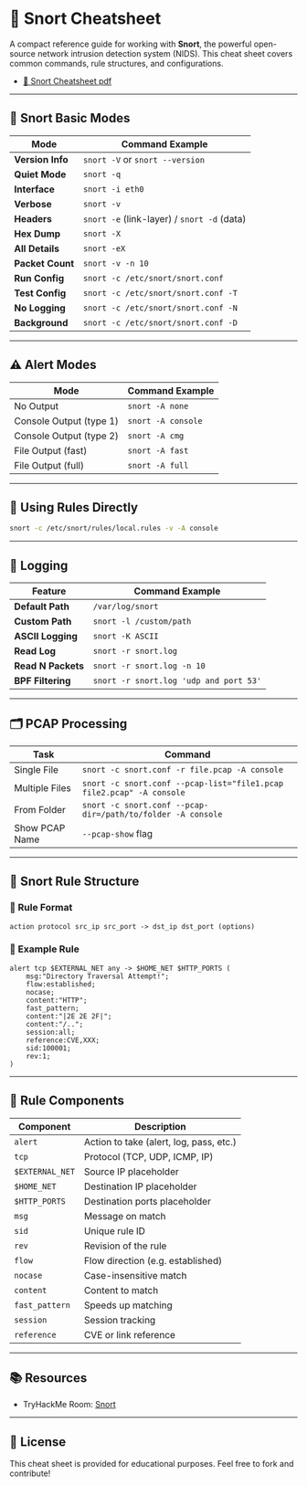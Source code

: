 
# 🐷 Snort Cheatsheet

A compact reference guide for working with **Snort**, the powerful open-source network intrusion detection system (NIDS). This cheat sheet covers common commands, rule structures, and configurations.

- [📄 Snort Cheatsheet pdf](Snort%20Cheatsheet.pdf)
  
---

## 📌 Snort Basic Modes

| Mode            | Command Example                                  |
|-----------------|--------------------------------------------------|
| **Version Info**| `snort -V` or `snort --version`                  |
| **Quiet Mode**  | `snort -q`                                       |
| **Interface**   | `snort -i eth0`                                  |
| **Verbose**     | `snort -v`                                       |
| **Headers**     | `snort -e` (link-layer) / `snort -d` (data)      |
| **Hex Dump**    | `snort -X`                                       |
| **All Details** | `snort -eX`                                      |
| **Packet Count**| `snort -v -n 10`                                 |
| **Run Config**  | `snort -c /etc/snort/snort.conf`                 |
| **Test Config** | `snort -c /etc/snort/snort.conf -T`              |
| **No Logging**  | `snort -c /etc/snort/snort.conf -N`              |
| **Background**  | `snort -c /etc/snort/snort.conf -D`              |

---

## ⚠️ Alert Modes

| Mode                     | Command Example |
|--------------------------|-----------------|
| No Output                | `snort -A none` |
| Console Output (type 1)  | `snort -A console` |
| Console Output (type 2)  | `snort -A cmg` |
| File Output (fast)       | `snort -A fast` |
| File Output (full)       | `snort -A full` |

---

## 🧪 Using Rules Directly

```bash
snort -c /etc/snort/rules/local.rules -v -A console
```

---

## 📂 Logging

| Feature                 | Command Example |
|-------------------------|-----------------|
| **Default Path**        | `/var/log/snort` |
| **Custom Path**         | `snort -l /custom/path` |
| **ASCII Logging**       | `snort -K ASCII` |
| **Read Log**            | `snort -r snort.log` |
| **Read N Packets**      | `snort -r snort.log -n 10` |
| **BPF Filtering**       | `snort -r snort.log 'udp and port 53'` |

---

## 🗂 PCAP Processing

| Task                        | Command |
|-----------------------------|---------|
| Single File                 | `snort -c snort.conf -r file.pcap -A console` |
| Multiple Files              | `snort -c snort.conf --pcap-list="file1.pcap file2.pcap" -A console` |
| From Folder                 | `snort -c snort.conf --pcap-dir=/path/to/folder -A console` |
| Show PCAP Name              | `--pcap-show` flag |

---

## 🧠 Snort Rule Structure

### 🔹 Rule Format

```
action protocol src_ip src_port -> dst_ip dst_port (options)
```

### 🔸 Example Rule

```snort
alert tcp $EXTERNAL_NET any -> $HOME_NET $HTTP_PORTS (
    msg:"Directory Traversal Attempt!";
    flow:established;
    nocase;
    content:"HTTP";
    fast_pattern;
    content:"|2E 2E 2F|";
    content:"/..";
    session:all;
    reference:CVE,XXX;
    sid:100001;
    rev:1;
)
```

---

## 🧩 Rule Components

| Component       | Description |
|-----------------|-------------|
| `alert`         | Action to take (alert, log, pass, etc.) |
| `tcp`           | Protocol (TCP, UDP, ICMP, IP) |
| `$EXTERNAL_NET` | Source IP placeholder |
| `$HOME_NET`     | Destination IP placeholder |
| `$HTTP_PORTS`   | Destination ports placeholder |
| `msg`           | Message on match |
| `sid`           | Unique rule ID |
| `rev`           | Revision of the rule |
| `flow`          | Flow direction (e.g. established) |
| `nocase`        | Case-insensitive match |
| `content`       | Content to match |
| `fast_pattern`  | Speeds up matching |
| `session`       | Session tracking |
| `reference`     | CVE or link reference |

---

## 📚 Resources

- TryHackMe Room: [Snort](https://tryhackme.com/room/snort)

---

## 📎 License

This cheat sheet is provided for educational purposes. Feel free to fork and contribute!
